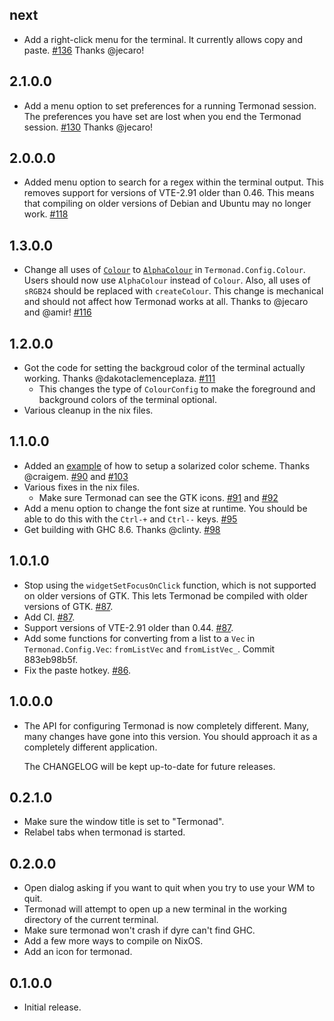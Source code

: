 
## next

* Add a right-click menu for the terminal.  It currently allows copy and
  paste.  [#136](https://github.com/cdepillabout/termonad/pull/136)  Thanks
  @jecaro!

## 2.1.0.0

* Add a menu option to set preferences for a running Termonad session.  The preferences you have set are lost when you end the Termonad session. [#130](https://github.com/cdepillabout/termonad/pull/130)  Thanks @jecaro!

## 2.0.0.0

* Added menu option to search for a regex within the terminal output.
  This removes support for versions of VTE-2.91 older than 0.46.
  This means that compiling on older versions of Debian and Ubuntu may no
  longer work. [#118](https://github.com/cdepillabout/termonad/pull/118)

## 1.3.0.0

* Change all uses of
  [`Colour`](http://hackage.haskell.org/package/colour-2.3.5/docs/Data-Colour.html#t:Colour)
  to
  [`AlphaColour`](http://hackage.haskell.org/package/colour-2.3.5/docs/Data-Colour.html#t:AlphaColour)
  in `Termonad.Config.Colour`.  Users should now use `AlphaColour` instead of
  `Colour`.  Also, all uses of `sRGB24` should be replaced with `createColour`.
  This change is mechanical and should not affect how Termonad works at all.
  Thanks to @jecaro and @amir! [#116](https://github.com/cdepillabout/termonad/pull/116)

## 1.2.0.0

* Got the code for setting the backgroud color of the terminal actually
  working.  Thanks @dakotaclemenceplaza.
  [#111](https://github.com/cdepillabout/termonad/pull/111)
  * This changes the type of `ColourConfig` to make the foreground and
    background colors of the terminal optional.
* Various cleanup in the nix files.

## 1.1.0.0

* Added an
  [example](https://github.com/cdepillabout/termonad/blob/0cd741d51958806092418b55abdf1c1dc078841c/example-config/ExampleSolarizedColourExtension.hs)
  of how to setup a solarized color scheme. Thanks @craigem.
  [#90](https://github.com/cdepillabout/termonad/pull/90) and [#103](https://github.com/cdepillabout/termonad/pull/103)
* Various fixes in the nix files.
  * Make sure Termonad can see the GTK icons.
    [#91](https://github.com/cdepillabout/termonad/pull/91) and
    [#92](https://github.com/cdepillabout/termonad/pull/92)
* Add a menu option to change the font size at runtime.  You should be able to
  do this with the `Ctrl-+` and `Ctrl--` keys.
  [#95](https://github.com/cdepillabout/termonad/pull/95)
* Get building with GHC 8.6. Thanks @clinty. [#98](https://github.com/cdepillabout/termonad/pull/98)

## 1.0.1.0

* Stop using the `widgetSetFocusOnClick` function, which is not supported on
  older versions of GTK. This lets Termonad be compiled with older versions
  of GTK. [#87](https://github.com/cdepillabout/termonad/pull/87).
* Add CI. [#87](https://github.com/cdepillabout/termonad/pull/87).
* Support versions of VTE-2.91 older than 0.44.
  [#87](https://github.com/cdepillabout/termonad/pull/87).
* Add some functions for converting from a list to a `Vec` in
  `Termonad.Config.Vec`: `fromListVec` and `fromListVec_`.  Commit 883eb98b5f.
* Fix the paste hotkey. [#86](https://github.com/cdepillabout/termonad/pull/86).

## 1.0.0.0

* The API for configuring Termonad is now completely different. Many, many
  changes have gone into this version.  You should approach it as a
  completely different application.

  The CHANGELOG will be kept up-to-date for future releases.

## 0.2.1.0

* Make sure the window title is set to "Termonad".
* Relabel tabs when termonad is started.

## 0.2.0.0

* Open dialog asking if you want to quit when you try to use your WM to quit.
* Termonad will attempt to open up a new terminal in the working directory of
  the current terminal.
* Make sure termonad won't crash if dyre can't find GHC.
* Add a few more ways to compile on NixOS.
* Add an icon for termonad.

## 0.1.0.0

* Initial release.
